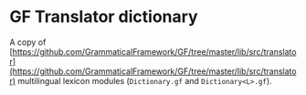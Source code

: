 # GF Translator dictionary

A copy of [https://github.com/GrammaticalFramework/GF/tree/master/lib/src/translator](https://github.com/GrammaticalFramework/GF/tree/master/lib/src/translator) multilingual lexicon modules (`Dictionary.gf` and `Dictionary<L>.gf`).
